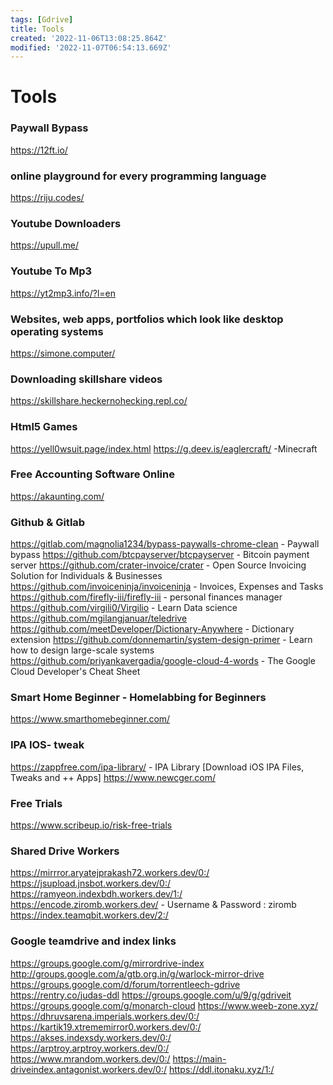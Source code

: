 ```yaml
---
tags: [Gdrive]
title: Tools
created: '2022-11-06T13:08:25.864Z'
modified: '2022-11-07T06:54:13.669Z'
---
```


# Tools

### Paywall Bypass
https://12ft.io/

### online playground for every programming language
https://riju.codes/

### Youtube Downloaders
https://upull.me/

### Youtube To Mp3
https://yt2mp3.info/?l=en

### Websites, web apps, portfolios which look like desktop operating systems
https://simone.computer/

### Downloading skillshare videos
https://skillshare.heckernohecking.repl.co/

### Html5 Games
https://yell0wsuit.page/index.html
https://g.deev.is/eaglercraft/ -Minecraft

### Free Accounting Software Online
https://akaunting.com/

### Github & Gitlab
https://gitlab.com/magnolia1234/bypass-paywalls-chrome-clean - Paywall bypass 
https://github.com/btcpayserver/btcpayserver   - Bitcoin payment server
https://github.com/crater-invoice/crater - Open Source Invoicing Solution for Individuals & Businesses
https://github.com/invoiceninja/invoiceninja - Invoices, Expenses and Tasks 
https://github.com/firefly-iii/firefly-iii - personal finances manager
https://github.com/virgili0/Virgilio - Learn Data science 
https://github.com/mgilangjanuar/teledrive 
https://github.com/meetDeveloper/Dictionary-Anywhere - Dictionary extension
https://github.com/donnemartin/system-design-primer - Learn how to design large-scale systems
https://github.com/priyankavergadia/google-cloud-4-words - The Google Cloud Developer's Cheat Sheet


### Smart Home Beginner - Homelabbing for Beginners
‎https://www.smarthomebeginner.com/

### IPA IOS- tweak
https://zappfree.com/ipa-library/ - IPA Library [Download iOS IPA Files, Tweaks and ++ Apps]
https://www.newcger.com/

### Free Trials
https://www.scribeup.io/risk-free-trials

### Shared Drive Workers
https://mirrror.aryatejprakash72.workers.dev/0:/
‎https://jsupload.jnsbot.workers.dev/0:/
‎https://ramyeon.indexbdh.workers.dev/1:/
https://encode.ziromb.workers.dev/ - Username & Password : ziromb
‎https://index.teamqbit.workers.dev/2:/

### Google teamdrive and index links
https://groups.google.com/g/mirrordrive-index
http://groups.google.com/a/gtb.org.in/g/warlock-mirror-drive
https://groups.google.com/d/forum/torrentleech-gdrive
https://rentry.co/judas-ddl
https://groups.google.com/u/9/g/gdriveit
https://groups.google.com/g/monarch-cloud
https://www.weeb-zone.xyz/
https://dhruvsarena.imperials.workers.dev/0:/
‎https://kartik19.xtrememirror0.workers.dev/0:/
https://akses.indexsdy.workers.dev/0:/
https://arptroy.arptroy.workers.dev/0:/
‎https://www.mrandom.workers.dev/0:/
https://main-driveindex.antagonist.workers.dev/0:/
https://ddl.itonaku.xyz/1:/
